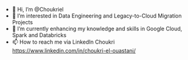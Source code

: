 - 👋 Hi, I’m @Choukriel
- 👀 I’m interested in Data Engineering and Legacy-to-Cloud Migration Projects
- 🌱 I’m currently enhancing my knowledge and skills in Google Cloud, Spark and Databricks
- 📫 How to reach me via LinkedIn Choukri https://www.linkedin.com/in/choukri-el-ouastani/

<!---
Choukriel/Choukriel is a ✨ special ✨ repository because its `README.md` (this file) appears on your GitHub profile.
You can click the Preview link to take a look at your changes.
--->
